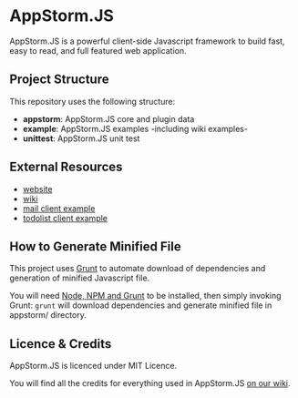 # AppStorm.JS

AppStorm.JS is a powerful client-side Javascript framework to build fast, easy to read, and full featured web application.

## Project Structure

This repository uses the following structure:
  * **appstorm**: AppStorm.JS core and plugin data
  * **example**: AppStorm.JS examples -including wiki examples-
  * **unittest**: AppStorm.JS unit test


## External Resources

  * [website](http://appstormjs.com)
  * [wiki](http://appstormjs.com/wiki)
  * [mail client example](http://appstormjs.com/git/example/mail)
  * [todolist client example](http://appstormjs.com/git/example/todo)


## How to Generate Minified File

This project uses [Grunt](http://gruntjs.com/) to automate download of
dependencies and generation of minified Javascript file.

You will need [Node, NPM and Grunt](http://gruntjs.com/getting-started) to
be installed, then simply invoking Grunt: ```grunt``` will download dependencies and generate minified file in appstorm/ directory.

## Licence & Credits

AppStorm.JS is licenced under MIT Licence.

You will find all the credits for everything used in AppStorm.JS [on our wiki](http://appstormjs.com/wiki/doku.php?id=credits).
